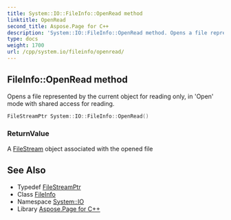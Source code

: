```yaml
---
title: System::IO::FileInfo::OpenRead method
linktitle: OpenRead
second_title: Aspose.Page for C++
description: 'System::IO::FileInfo::OpenRead method. Opens a file represented by the current object for reading only, in ''Open'' mode with shared access for reading in C++.'
type: docs
weight: 1700
url: /cpp/system.io/fileinfo/openread/
---
```

## FileInfo::OpenRead method


Opens a file represented by the current object for reading only, in 'Open' mode with shared access for reading.

```cpp
FileStreamPtr System::IO::FileInfo::OpenRead()
```


### ReturnValue

A [FileStream](../../filestream/) object associated with the opened file

## See Also

* Typedef [FileStreamPtr](../../../system/filestreamptr/)
* Class [FileInfo](../)
* Namespace [System::IO](../../)
* Library [Aspose.Page for C++](../../../)
